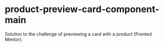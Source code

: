 # product-preview-card-component-main
Solution to the challenge of previewing a card with a product (Fronted Mentor).
